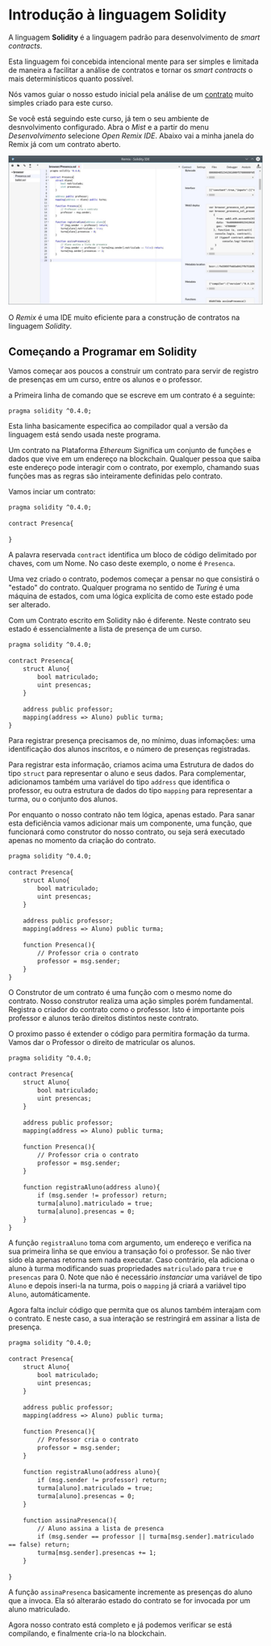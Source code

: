 # Introdução à linguagem Solidity

A linguagem **Solidity** é a linguagem padrão para desenvolvimento de *smart contracts*.

Esta linguagem foi concebida intencional mente para ser simples e limitada de maneira a facilitar a análise de contratos
 e tornar os *smart contracts* o mais determinísticos quanto possível.
 
Nós vamos guiar o nosso estudo inicial pela análise de um [contrato](/contracts/Lista_de_Presenca/Presenca.sol) muito simples criado para este curso.

Se você está seguindo este curso, já tem o seu ambiente de desnvolvimento configurado. Abra o *Mist* e a partir do menu *Desenvolvimento* selecione *Open Remix IDE*. Abaixo vai a minha janela do Remix já com um contrato aberto.

![Janela do Remix](Remix.jpg)

O *Remix* é uma IDE muito eficiente para a construção de contratos na linguagem *Solidity*.

## Começando a Programar em Solidity

Vamos começar aos poucos a construir um contrato para servir de registro de presenças em um curso, entre os alunos e o professor.

a Primeira linha de comando que se escreve em um contrato é a seguinte:

```solidity
pragma solidity ^0.4.0;
```

Esta linha basicamente especifica ao compilador qual a versão da linguagem está sendo usada neste programa.

Um contrato na Plataforma *Ethereum* Significa um conjunto de funções e dados que vive em um endereço na blockchain.
Qualquer pessoa que saiba este endereço pode interagir com o contrato, por exemplo, chamando suas funções mas as regras são inteiramente definidas pelo contrato.

Vamos inciar um contrato:

```solidity
pragma solidity ^0.4.0;

contract Presenca{

}
```

A palavra reservada `contract` identifica um bloco de código delimitado por chaves, com um Nome. No caso deste exemplo, o nome é `Presenca`.

Uma vez criado o contrato, podemos começar a pensar no que consistirá o "estado" do contrato. Qualquer programa no sentido de *Turing* é uma máquina de estados, com uma lógica explícita de como este estado pode ser alterado.

Com um Contrato escrito em Solidity não é diferente. Neste contrato seu estado é essencialmente a lista de presença de um curso.

```solidity
pragma solidity ^0.4.0;

contract Presenca{
    struct Aluno{
        bool matriculado;
        uint presencas;
    }

    address public professor;
    mapping(address => Aluno) public turma;
}
```
Para registrar presença precisamos de, no mínimo, duas infomações: uma identificação dos alunos inscritos, e o número de presenças registradas.

Para registrar esta informação, criamos acima uma Estrutura de dados do tipo `struct` para representar o aluno e seus dados. Para complementar, adicionamos também uma variável do tipo `address` que identifica o professor, eu outra estrutura de dados do tipo `mapping` para representar a turma, ou o conjunto dos alunos.

Por enquanto o nosso contrato não tem lógica, apenas estado. Para sanar esta deficiência vamos adicionar mais um componente, uma função, que funcionará como construtor do nosso contrato, ou seja será executado apenas no momento da criação do contrato.

```solidity
pragma solidity ^0.4.0;

contract Presenca{
    struct Aluno{
        bool matriculado;
        uint presencas;
    }

    address public professor;
    mapping(address => Aluno) public turma;

    function Presenca(){
        // Professor cria o contrato
        professor = msg.sender;
    }
}
```

O Construtor de um contrato é uma função com o mesmo nome do contrato. Nosso construtor realiza uma ação simples porém fundamental. Registra o criador do contrato como o professor.
Isto é importante pois professor e alunos terão direitos distintos neste contrato.

O proximo passo é extender o código para permitira formação da turma. Vamos dar o Professor o direito de matricular os alunos.

```solidity
pragma solidity ^0.4.0;

contract Presenca{
    struct Aluno{
        bool matriculado;
        uint presencas;
    }

    address public professor;
    mapping(address => Aluno) public turma;

    function Presenca(){
        // Professor cria o contrato
        professor = msg.sender;
    }

    function registraAluno(address aluno){
        if (msg.sender != professor) return;
        turma[aluno].matriculado = true;
        turma[aluno].presencas = 0;
    }
}
```
A função `registraAluno` toma com argumento, um endereço e verifica na sua primeira linha se que enviou a transação foi o professor. Se não tiver sido ela apenas retorna sem nada executar. Caso contrário, ela adiciona o aluno à turma modificando suas propriedades `matriculado` para `true` e `presencas` para 0.
Note que não é necessário *instanciar* uma variável de tipo `Aluno` e depois inseri-la na turma, pois o `mapping` já criará a variável tipo `Aluno`, automáticamente.

Agora falta incluir código que permita que os alunos também interajam com o contrato. E neste caso, a sua interação se restringirá em assinar a lista de presença.

```solidity
pragma solidity ^0.4.0;

contract Presenca{
    struct Aluno{
        bool matriculado;
        uint presencas;
    }

    address public professor;
    mapping(address => Aluno) public turma;

    function Presenca(){
        // Professor cria o contrato
        professor = msg.sender;
    }

    function registraAluno(address aluno){
        if (msg.sender != professor) return;
        turma[aluno].matriculado = true;
        turma[aluno].presencas = 0;
    }

    function assinaPresenca(){
        // Aluno assina a lista de presenca
        if (msg.sender == professor || turma[msg.sender].matriculado == false) return;
        turma[msg.sender].presencas += 1;
    }

}
```
A função `assinaPresenca` basicamente incremente as presenças do aluno que a invoca. Ela só alteraráo estado do contrato se for invocada por um aluno matriculado.

Agora nosso contrato está completo e já podemos verificar se está compilando, e finalmente cria-lo na blockchain.
